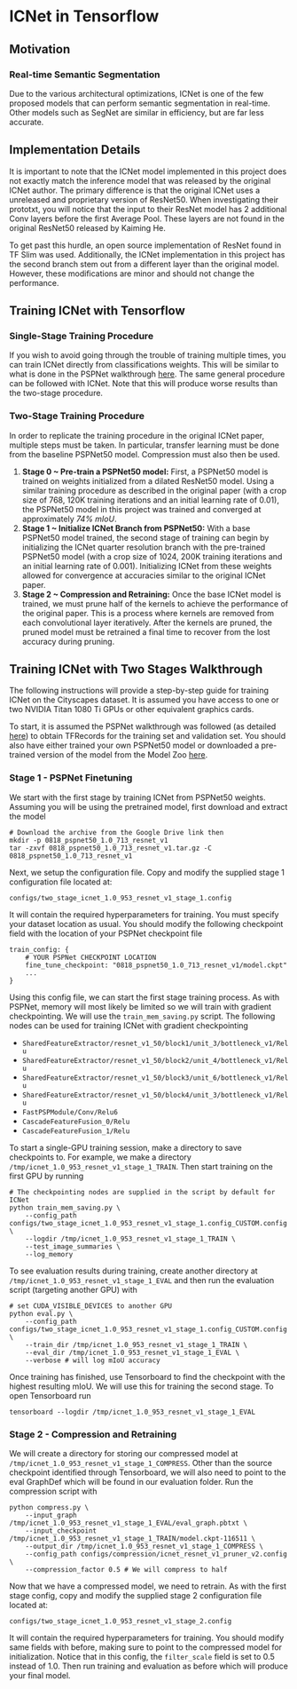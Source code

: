 # ICNet in Tensorflow

## Motivation

### Real-time Semantic Segmentation

Due to the various architectural optimizations, ICNet is one of the few proposed models that can perform semantic segmentation in real-time. Other models such as SegNet are similar in efficiency, but are far less accurate.

## Implementation Details
It is important to note that the ICNet model implemented in this project does not exactly match the inference model that was released by the original ICNet author. The primary difference is that the original ICNet uses a unreleased and proprietary version of ResNet50. When investigating their prototxt, you will notice that the input to their ResNet model has 2 additional Conv layers before the first Average Pool. These layers are not found in the original ResNet50 released by Kaiming He.

To get past this hurdle, an open source implementation of ResNet found in TF Slim was used. Additionally, the ICNet implementation in this project has the second branch stem out from a different layer than the original model. However, these modifications are minor and should not change the performance.

## Training ICNet with Tensorflow

### Single-Stage Training Procedure
If you wish to avoid going through the trouble of training multiple times, you can train ICNet directly from classifications weights. This will be similar to what is done in the PSPNet walkthrough <a href="pspnet.md">here</a>. The same general procedure can be followed with ICNet. Note that this will produce worse results than the two-stage procedure.

### Two-Stage Training Procedure
In order to replicate the training procedure in the original ICNet paper, multiple steps must be taken. In particular, transfer learning must be done from the baseline PSPNet50 model. Compression must also then be used. 

1. **Stage 0 ~ Pre-train a PSPNet50 model:** First, a PSPNet50 model is trained on weights initialized from a dilated ResNet50 model. Using a similar training procedure as described in the original paper (with a crop size of 768, 120K training iterations and an initial learning rate of 0.01), the PSPNet50 model in this project was trained and converged at approximately *74% mIoU*.
2. **Stage 1 ~ Initialize ICNet Branch from PSPNet50:** With a base PSPNet50 model trained, the second stage of training can begin by initializing the ICNet quarter resolution branch with the pre-trained PSPNet50 model (with a crop size of 1024, 200K training iterations and an initial learning rate of 0.001). Initializing ICNet from these weights allowed for convergence at accuracies similar to the original ICNet paper.
3. **Stage 2 ~ Compression and Retraining:** Once the base ICNet model is trained, we must prune half of the kernels to achieve the performance of the original paper. This is a process where kernels are removed from each convolutional layer iteratively. After the kernels are pruned, the pruned model must be retrained a final time to recover from the lost accuracy during pruning.

## Training ICNet with Two Stages Walkthrough

The following instructions will provide a step-by-step guide for training ICNet on the Cityscapes dataset. It is assumed you have access to one or two NVIDIA Titan 1080 Ti GPUs or other equivalent graphics cards.

To start, it is assumed the PSPNet walkthrough was followed (as detailed  <a href="pspnet.md">here</a>) to obtain TFRecords for the training set and validation set. You should also have either trained your own PSPNet50 model or downloaded a pre-trained version of the model from the Model Zoo <a href="model_zoo.md">here</a>.

### Stage 1 - PSPNet Finetuning

We start with the first stage by training ICNet from PSPNet50 weights. Assuming you will be using the pretrained model, first download and extract the model

```
# Download the archive from the Google Drive link then
mkdir -p 0818_pspnet50_1.0_713_resnet_v1
tar -zxvf 0818_pspnet50_1.0_713_resnet_v1.tar.gz -C 0818_pspnet50_1.0_713_resnet_v1
```

Next, we setup the configuration file. Copy and modify the supplied stage 1 configuration file located at:

`configs/two_stage_icnet_1.0_953_resnet_v1_stage_1.config`

It will contain the required hyperparameters for training. You must specify your dataset location as usual. You should modify the following checkpoint field with the location of your PSPNet checkpoint file

```
train_config: {
	# YOUR PSPNet CHECKPOINT LOCATION
    fine_tune_checkpoint: "0818_pspnet50_1.0_713_resnet_v1/model.ckpt"
    ...
}
```

Using this config file, we can start the first stage training process. As with PSPNet, memory will most likely be limited so we will train with gradient checkpointing. We will use the `train_mem_saving.py` script. The following nodes can be used for training ICNet with gradient checkpointing

* `SharedFeatureExtractor/resnet_v1_50/block1/unit_3/bottleneck_v1/Relu`
* `SharedFeatureExtractor/resnet_v1_50/block2/unit_4/bottleneck_v1/Relu`
* `SharedFeatureExtractor/resnet_v1_50/block3/unit_6/bottleneck_v1/Relu`
* `SharedFeatureExtractor/resnet_v1_50/block4/unit_3/bottleneck_v1/Relu`
* `FastPSPModule/Conv/Relu6`
* `CascadeFeatureFusion_0/Relu`
* `CascadeFeatureFusion_1/Relu`

To start a single-GPU training session, make a directory to save checkpoints to. For example, we make a directory `/tmp/icnet_1.0_953_resnet_v1_stage_1_TRAIN`. Then start training on the first GPU by running

```
# The checkpointing nodes are supplied in the script by default for ICNet
python train_mem_saving.py \
    --config_path configs/two_stage_icnet_1.0_953_resnet_v1_stage_1.config_CUSTOM.config \
    --logdir /tmp/icnet_1.0_953_resnet_v1_stage_1_TRAIN \
    --test_image_summaries \
    --log_memory
```

To see evaluation results during training, create another directory at `/tmp/icnet_1.0_953_resnet_v1_stage_1_EVAL` and then run the evaluation script (targeting another GPU) with

```
# set CUDA_VISIBLE_DEVICES to another GPU
python eval.py \
    --config_path configs/two_stage_icnet_1.0_953_resnet_v1_stage_1.config_CUSTOM.config \
    --train_dir /tmp/icnet_1.0_953_resnet_v1_stage_1_TRAIN \
    --eval_dir /tmp/icnet_1.0_953_resnet_v1_stage_1_EVAL \
    --verbose # will log mIoU accuracy
```

Once training has finished, use Tensorboard to find the checkpoint with the highest resulting mIoU. We will use this for training the second stage. To open Tensorboard run

```
tensorboard --logdir /tmp/icnet_1.0_953_resnet_v1_stage_1_EVAL
```

### Stage 2 - Compression and Retraining

We will create a directory for storing our compressed model at `/tmp/icnet_1.0_953_resnet_v1_stage_1_COMPRESS`. Other than the source checkpoint identified through Tensorboard, we will also need to point to the eval GraphDef which will be found in our evaluation folder. Run the compression script with

```
python compress.py \
    --input_graph /tmp/icnet_1.0_953_resnet_v1_stage_1_EVAL/eval_graph.pbtxt \
    --input_checkpoint /tmp/icnet_1.0_953_resnet_v1_stage_1_TRAIN/model.ckpt-116511 \
    --output_dir /tmp/icnet_1.0_953_resnet_v1_stage_1_COMPRESS \
    --config_path configs/compression/icnet_resnet_v1_pruner_v2.config \
    --compression_factor 0.5 # We will compress to half
```

Now that we have a compressed model, we need to retrain. As with the first stage config, copy and modify the supplied stage 2 configuration file located at:

`configs/two_stage_icnet_1.0_953_resnet_v1_stage_2.config`

It will contain the required hyperparameters for training. You should modify same fields with before, making sure to point to the compressed model for initialization. Notice that in this config, the `filter_scale` field is set to 0.5 instead of 1.0. Then run training and evaluation as before which will produce your final model.